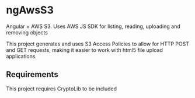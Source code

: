 # ngAwsS3
Angular + AWS S3. Uses AWS JS SDK for listing, reading, uploading and removing objects

This project generates and uses S3 Access Policies to allow for HTTP POST and GET requests, making it easier to work
with html5 file upload applications

## Requirements
This project requires CryptoLib to be included
